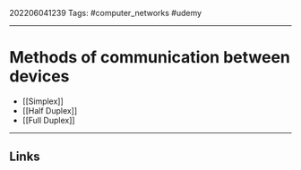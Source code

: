 202206041239
Tags: #computer_networks #udemy

---

# Methods of communication between devices
- [[Simplex]]
- [[Half Duplex]]
- [[Full Duplex]]

---
## Links